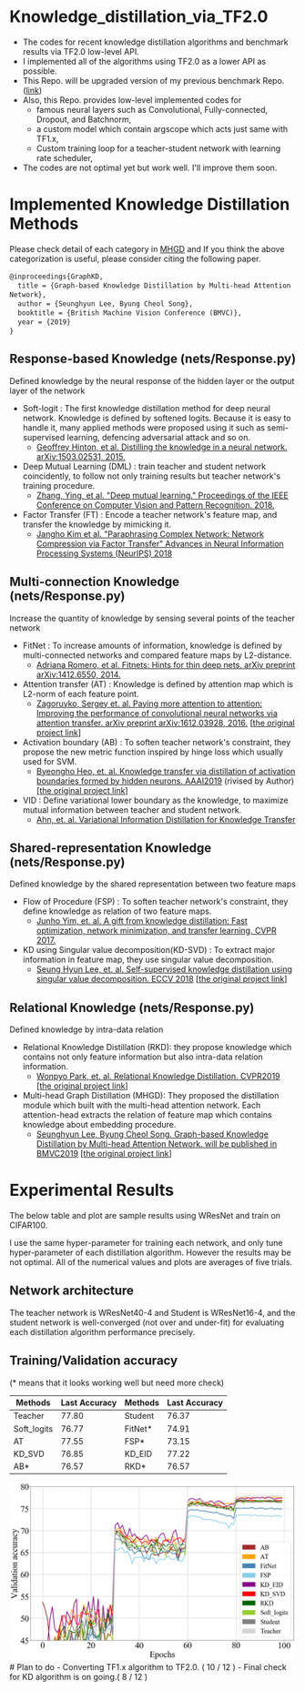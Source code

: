 # Knowledge_distillation_via_TF2.0
- The codes for recent knowledge distillation algorithms and benchmark results via TF2.0 low-level API.
- I implemented all of the algorithms using TF2.0 as a lower API as possible.
- This Repo. will be upgraded version of my previous benchmark Repo. ([link](https://github.com/sseung0703/KD_methods_with_TF))
- Also, this Repo. provides low-level implemented codes for
  - famous neural layers such as Convolutional, Fully-connected, Dropout, and Batchnorm,
  - a custom model which contain argscope which acts just same with TF1.x,
  - Custom training loop for a teacher-student network with learning rate scheduler,
- The codes are not optimal yet but work well. I'll improve them soon.
  
# Implemented Knowledge Distillation Methods
Please check detail of each category in [MHGD](https://arxiv.org/abs/1907.02226) and If you think the above categorization is useful, please consider citing the following paper.

    @inproceedings{GraphKD,
      title = {Graph-based Knowledge Distillation by Multi-head Attention Network},
      author = {Seunghyun Lee, Byung Cheol Song},
      booktitle = {British Machine Vision Conference (BMVC)},
      year = {2019}
    }

## Response-based Knowledge (nets/Response.py)
Defined knowledge by the neural response of the hidden layer or the output layer of the network
- Soft-logit : The first knowledge distillation method for deep neural network. Knowledge is defined by softened logits. Because it is easy to handle it, many applied methods were proposed using it such as semi-supervised learning, defencing adversarial attack and so on.
  - [Geoffrey Hinton, et al. Distilling the knowledge in a neural network. arXiv:1503.02531, 2015.](https://arxiv.org/abs/1503.02531)
- Deep Mutual Learning (DML) : train teacher and student network coincidently, to follow not only training results but teacher network's training procedure.
  - [Zhang, Ying, et al. "Deep mutual learning." Proceedings of the IEEE Conference on Computer Vision and Pattern Recognition. 2018.](http://openaccess.thecvf.com/content_cvpr_2018/html/Zhang_Deep_Mutual_Learning_CVPR_2018_paper.html)
- Factor Transfer (FT) : Encode a teacher network's feature map, and transfer the knowledge by mimicking it.
  - [Jangho Kim et al. "Paraphrasing Complex Network: Network Compression via Factor Transfer" Advances in Neural Information Processing Systems (NeurIPS) 2018](https://papers.nips.cc/paper/7541-paraphrasing-complex-network-network-compression-via-factor-transfer)

## Multi-connection Knowledge (nets/Response.py)
Increase the quantity of knowledge by sensing several points of the teacher network
- FitNet : To increase amounts of information, knowledge is defined by multi-connected networks and compared feature maps by L2-distance.
  - [Adriana Romero, et al. Fitnets: Hints for thin deep nets. arXiv preprint arXiv:1412.6550, 2014.](https://arxiv.org/abs/1412.6550)
- Attention transfer (AT) : Knowledge is defined by attention map which is L2-norm of each feature point.
  - [Zagoruyko, Sergey et. al. Paying more attention to attention: Improving the performance of convolutional neural networks via attention transfer. arXiv preprint arXiv:1612.03928, 2016.](https://arxiv.org/pdf/1612.03928.pdf) [[the original project link](https://github.com/szagoruyko/attention-transfer)]
- Activation boundary (AB) : To soften teacher network's constraint, they propose the new metric function inspired by hinge loss which usually used for SVM.
  - [Byeongho Heo, et. al. Knowledge transfer via distillation of activation boundaries formed by hidden neurons. AAAI2019](https://arxiv.org/abs/1811.03233) (rivised by Author) [[the original project link](https://github.com/bhheo/AB_distillation)]
- VID : Define variational lower boundary as the knowledge, to maximize mutual information between teacher and student network. 
  - [Ahn, et. al. Variational Information Distillation for Knowledge Transfer](http://openaccess.thecvf.com/content_CVPR_2019/papers/Ahn_Variational_Information_Distillation_for_Knowledge_Transfer_CVPR_2019_paper.pdf)

## Shared-representation Knowledge (nets/Response.py)
Defined knowledge by the shared representation between two feature maps
- Flow of Procedure (FSP) : To soften teacher network's constraint, they define knowledge as relation of two feature maps.
  - [Junho Yim, et. al. A gift from knowledge distillation:
Fast optimization, network minimization, and transfer learning. CVPR 2017.](http://openaccess.thecvf.com/content_cvpr_2017/html/Yim_A_Gift_From_CVPR_2017_paper.html)
- KD using Singular value decomposition(KD-SVD) : To extract major information in feature map, they use singular value decomposition.
  - [Seung Hyun Lee, et. al. Self-supervised knowledge distillation using singular value decomposition. ECCV 2018](http://openaccess.thecvf.com/content_ECCV_2018/html/SEUNG_HYUN_LEE_Self-supervised_Knowledge_Distillation_ECCV_2018_paper.html) [[the original project link](https://github.com/sseung0703/SSKD_SVD)]

## Relational Knowledge (nets/Response.py)
Defined knowledge by intra-data relation
- Relational Knowledge Distillation (RKD): they propose knowledge which contains not only feature information but also intra-data relation information.
  - [Wonpyo Park, et. al. Relational Knowledge Distillation. CVPR2019](https://arxiv.org/abs/1904.05068?context=cs.LG) [[the original project link](https://github.com/lenscloth/RKD)]
- Multi-head Graph Distillation (MHGD): They proposed the distillation module which built with the multi-head attention network. 
Each attention-head extracts the relation of feature map which contains knowledge about embedding procedure.
  - [Seunghyun Lee, Byung Cheol Song. Graph-based Knowledge Distillation by Multi-head Attention Network. will be published in BMVC2019](https://arxiv.org/abs/1907.02226) [[the original project link](https://github.com/sseung0703/MHGD)]
  
# Experimental Results
The below table and plot are sample results using WResNet and train on CIFAR100.

I use the same hyper-parameter for training each network, and only tune hyper-parameter of each distillation algorithm. However the results may be not optimal. All of the numerical values and plots are averages of five trials.

## Network architecture
The teacher network is WResNet40-4 and Student is WResNet16-4, and the student network is well-converged (not over and under-fit) for evaluating each distillation algorithm performance precisely.

## Training/Validation accuracy
(* means that it looks working well but need more check)

Methods     | Last Accuracy | Methods     | Last Accuracy 
------------| ------------- | ------------| ------------- 
Teacher     | 77.80         | Student     | 76.37         
Soft_logits  | 76.77       | FitNet*     | 74.91
AT     | 77.55              | FSP*     | 73.15
KD_SVD    | 76.85         | KD_EID     | 77.22
AB*         | 76.57         | RKD*     | 76.57         

<img src="plots.png" width="800">
# Plan to do
- Converting TF1.x algorithm to TF2.0. ( 10 / 12 )
- Final check for KD algorithm is on going.( 8 / 12 )


